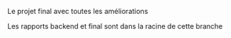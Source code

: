 Le projet final avec toutes les améliorations

Les rapports backend et final sont dans la racine de cette branche
